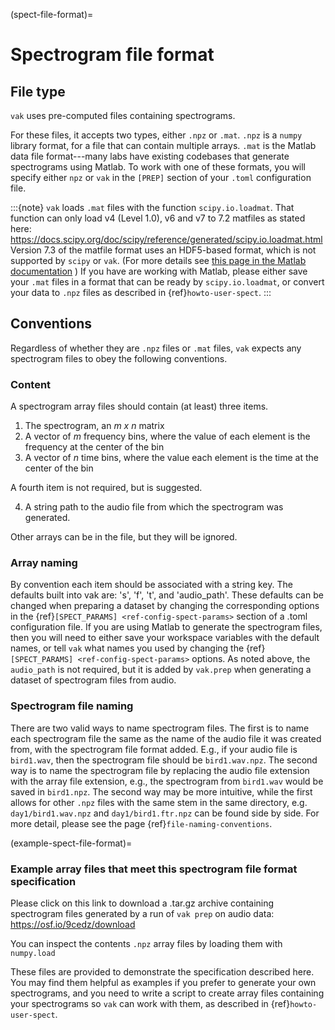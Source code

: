 (spect-file-format)=

# Spectrogram file format

## File type

`vak` uses pre-computed files containing spectrograms.

For these files, it accepts two types, either `.npz` or `.mat`.
`.npz` is a `numpy` library format,
for a file that can contain multiple arrays.
`.mat` is the Matlab data file format---many labs
have existing codebases that generate spectrograms using Matlab.
To work with one of these formats,
you will specify either `npz` or `vak` in the `[PREP]` section
of your `.toml` configuration file.

:::{note}
`vak` loads `.mat` files with the function `scipy.io.loadmat`. 
That function can only load 
v4 (Level 1.0), v6 and v7 to 7.2 matfiles as stated here: 
<https://docs.scipy.org/doc/scipy/reference/generated/scipy.io.loadmat.html>
Version 7.3 of the matfile format uses an HDF5-based format, 
which is not supported by `scipy` or `vak`.
(For more details see 
[this page in the Matlab documentation](https://www.mathworks.com/help/matlab/import_export/mat-file-versions.html)
)
If you have are working with Matlab, 
please either save your `.mat` files 
in a format that can be ready by `scipy.io.loadmat`,
or convert your data to `.npz` files 
as described in {ref}`howto-user-spect`.
:::

## Conventions

Regardless of whether they are `.npz` files or `.mat` files,
`vak` expects any spectrogram files to obey the following conventions.

### Content

A spectrogram array files should contain (at least) three items.

1. The spectrogram, an *m x n* matrix
2. A vector of *m* frequency bins,
   where the value of each element is the frequency at the center of the bin
3. A vector of *n* time bins,
   where the value each element is the time at the center of the bin

A fourth item is not required, but is suggested.

4. A string path to the audio file from which the spectrogram was generated.

Other arrays can be in the file, but they will be ignored.

### Array naming

By convention each item should be associated with a string key.
The defaults built into vak are: 's', 'f', 't', and 'audio_path'.
These defaults can be changed when preparing a dataset 
by changing the corresponding options in the {ref}`[SPECT_PARAMS] <ref-config-spect-params>` section 
of a .toml configuration file.
If you are using Matlab to generate the spectrogram files,
then you will need to either save your workspace variables with the default names, 
or tell `vak` what names you used by changing the {ref}`[SPECT_PARAMS] <ref-config-spect-params>` options.
As noted above, the `audio_path` is not required, 
but it is added by `vak.prep` when generating a dataset of spectrogram files from audio.

### Spectrogram file naming

There are two valid ways to name spectrogram files.
The first is to name each spectrogram file the same
as the name of the audio file it was created from, 
with the spectrogram file format added.
E.g., if your audio file is `bird1.wav`, 
then the spectrogram file should be `bird1.wav.npz`.
The second way is to name the spectrogram file 
by replacing the audio file extension with the array file 
extension, e.g., the spectrogram from `bird1.wav` 
would be saved in `bird1.npz`. 
The second way may be more intuitive, 
while the first allows for other `.npz` files 
with the same stem in the same directory, 
e.g. `day1/bird1.wav.npz` and `day1/bird1.ftr.npz` 
can be found side by side.
For more detail, please see the page 
{ref}`file-naming-conventions`.

(example-spect-file-format)=
### Example array files that meet this spectrogram file format specification
Please click on this link to download a .tar.gz archive containing 
spectrogram files generated by a run of `vak prep` on audio data:
<https://osf.io/9cedz/download>

You can inspect the contents `.npz` array files by loading them with `numpy.load`

These files are provided to demonstrate the specification described here. 
You may find them helpful as examples 
if you prefer to generate your own spectrograms, 
and you need to write a script to create array files 
containing your spectrograms so `vak` can work with them, 
as described in {ref}`howto-user-spect`.
